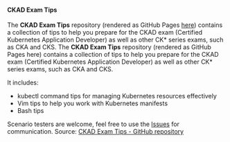 #### CKAD Exam Tips

The **CKAD Exam Tips** repository (rendered as GitHub Pages [here](https://miroberes.github.io)) contains a collection of tips to help you prepare for the CKAD exam (Certified Kubernetes Application Developer) as well as other CK* series exams, such as CKA and CKS.
The **CKAD Exam Tips** repository (rendered as GitHub Pages here) contains a collection of tips to help you prepare for the CKAD exam (Certified Kubernetes Application Developer) as well as other CK* series exams, such as CKA and CKS.

It includes:

- kubectl command tips for managing Kubernetes resources effectively
- Vim tips to help you work with Kubernetes manifests
- Bash tips

Scenario testers are welcome, feel free to use the [Issues](https://github.com/miroberes/miroberes.github.io/issues) for communication.
Source: [CKAD Exam Tips - GitHub repository](https://github.com/miroberes/miroberes.github.io)
